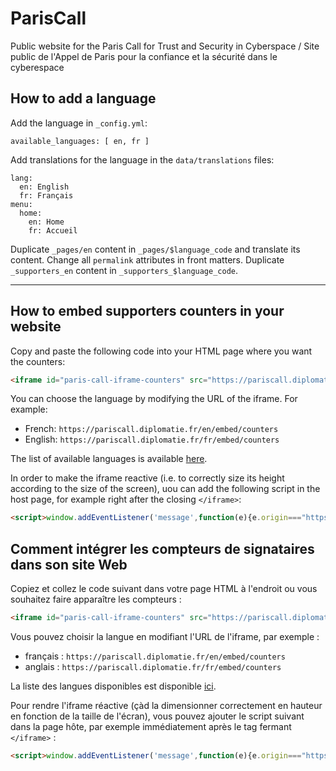 # ParisCall

Public website for the Paris Call for Trust and Security in Cyberspace / Site public de l'Appel de Paris pour la confiance et la sécurité dans le cyberespace

## How to add a language

Add the language in `_config.yml`:

```
available_languages: [ en, fr ]
```

Add translations for the language in the `data/translations` files:

```
lang:
  en: English
  fr: Français
menu:
  home:
    en: Home
    fr: Accueil
```

Duplicate `_pages/en` content in `_pages/$language_code` and translate its content.
Change all `permalink` attributes in front matters.
Duplicate `_supporters_en` content in `_supporters_$language_code`.

- - -

## How to embed supporters counters in your website

Copy and paste the following code into your HTML page where you want the counters:

```html
<iframe id="paris-call-iframe-counters" src="https://pariscall.diplomatie.fr/en/embed/counters" style="width:100%;border:none;"></iframe>
```

You can choose the language by modifying the URL of the iframe. For example:

- French: `https://pariscall.diplomatie.fr/en/embed/counters`
- English: `https://pariscall.diplomatie.fr/fr/embed/counters`

The list of available languages is available [here](https://github.com/ambanum/ParisCall/blob/master/_config.yml#L9).

In order to make the iframe reactive (i.e. to correctly size its height according to the size of the screen), uou can add the following script in the host page, for example right after the closing `</iframe>`:

```html
<script>window.addEventListener('message',function(e){e.origin==="https://pariscall.diplomatie.fr"&&e.data.hasOwnProperty("parisCallFrameHeight")&&(document.getElementById("paris-call-iframe-counters").style.height=`${e.data.parisCallFrameHeight}px`)});</script>
```

## Comment intégrer les compteurs de signataires dans son site Web

Copiez et collez le code suivant dans votre page HTML à l'endroit ou vous souhaitez faire apparaître les compteurs :

```html
<iframe id="paris-call-iframe-counters" src="https://pariscall.diplomatie.fr/fr/embed/counters" style="width:100%;border:none;"></iframe>
```

Vous pouvez choisir la langue en modifiant l'URL de l'iframe, par exemple :

- français : `https://pariscall.diplomatie.fr/en/embed/counters`
- anglais : `https://pariscall.diplomatie.fr/fr/embed/counters`

La liste des langues disponibles est disponible [ici](https://github.com/ambanum/ParisCall/blob/master/_config.yml#L9).

Pour rendre l'iframe réactive (çàd la dimensionner correctement en hauteur en fonction de la taille de l'écran), vous pouvez ajouter le script suivant dans la page hôte, par exemple immédiatement après le tag fermant `</iframe>` :

```html
<script>window.addEventListener('message',function(e){e.origin==="https://pariscall.diplomatie.fr"&&e.data.hasOwnProperty("parisCallFrameHeight")&&(document.getElementById("paris-call-iframe-counters").style.height=`${e.data.parisCallFrameHeight}px`)});</script>
```
